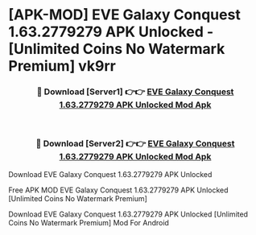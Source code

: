 # [APK-MOD] EVE Galaxy Conquest 1.63.2779279 APK Unlocked - [Unlimited Coins No Watermark Premium] vk9rr



<div align="center">
<h3>🔴 Download [Server1] 👉👉 <a href="https://momento.my/?title=EVE_Galaxy_Conquest_1.63.2779279_APK_Unlocked">EVE Galaxy Conquest 1.63.2779279 APK Unlocked Mod Apk</a></h3><br>

<h3>🔴 Download [Server2] 👉👉 <a href="https://momento.my/?title=EVE_Galaxy_Conquest_1.63.2779279_APK_Unlocked">EVE Galaxy Conquest 1.63.2779279 APK Unlocked Mod Apk</a></h3>
</div>



Download EVE Galaxy Conquest 1.63.2779279 APK Unlocked 

Free APK MOD EVE Galaxy Conquest 1.63.2779279 APK Unlocked [Unlimited Coins No Watermark Premium]

Download EVE Galaxy Conquest 1.63.2779279 APK Unlocked [Unlimited Coins No Watermark Premium] Mod For Android
